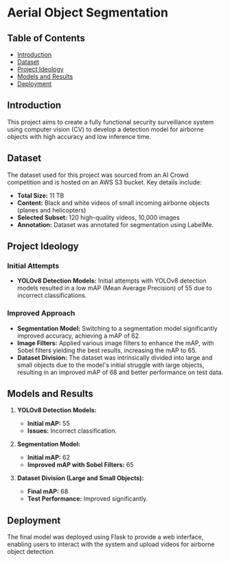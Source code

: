 # Aerial Object Segmentation

## Table of Contents
- [Introduction](#introduction)
- [Dataset](#dataset)
- [Project Ideology](#project-ideology)
- [Models and Results](#models-and-results)
- [Deployment](#deployment)

## Introduction

This project aims to create a fully functional security surveillance system using computer vision (CV) to develop a detection model for airborne objects with high accuracy and low inference time.

## Dataset

The dataset used for this project was sourced from an AI Crowd competition and is hosted on an AWS S3 bucket. Key details include:
- **Total Size:** 11 TB
- **Content:** Black and white videos of small incoming airborne objects (planes and helicopters)
- **Selected Subset:** 120 high-quality videos, 10,000 images
- **Annotation:** Dataset was annotated for segmentation using LabelMe.

## Project Ideology

### Initial Attempts
- **YOLOv8 Detection Models:** Initial attempts with YOLOv8 detection models resulted in a low mAP (Mean Average Precision) of 55 due to incorrect classifications.

### Improved Approach
- **Segmentation Model:** Switching to a segmentation model significantly improved accuracy, achieving a mAP of 62.
- **Image Filters:** Applied various image filters to enhance the mAP, with Sobel filters yielding the best results, increasing the mAP to 65.
- **Dataset Division:** The dataset was intrinsically divided into large and small objects due to the model's initial struggle with large objects, resulting in an improved mAP of 68 and better performance on test data.

## Models and Results

1. **YOLOv8 Detection Models:**
   - **Initial mAP:** 55
   - **Issues:** Incorrect classification.

2. **Segmentation Model:**
   - **Initial mAP:** 62
   - **Improved mAP with Sobel Filters:** 65

3. **Dataset Division (Large and Small Objects):**
   - **Final mAP:** 68
   - **Test Performance:** Improved significantly.

## Deployment

The final model was deployed using Flask to provide a web interface, enabling users to interact with the system and upload videos for airborne object detection.


